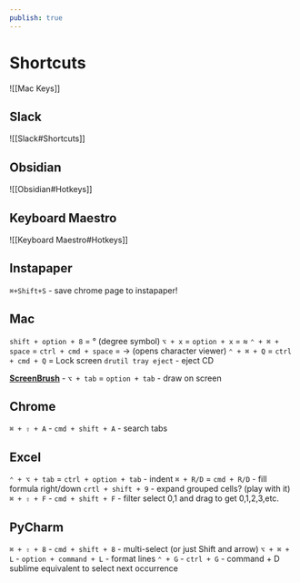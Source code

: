 ```yaml
---
publish: true
---
```

# Shortcuts

![[Mac Keys]]

## Slack
![[Slack#Shortcuts]]


## Obsidian
![[Obsidian#Hotkeys]]

## Keyboard Maestro
![[Keyboard Maestro#Hotkeys]]

## Instapaper
`⌘+Shift+S` - save chrome page to instapaper!

## Mac
`shift + option + 8` = ° (degree symbol)
`⌥ + x` = `option + x` = ≈
`⌃ + ⌘ + space` = `ctrl + cmd + space` = → (opens character viewer)
`⌃ + ⌘ + Q` = `ctrl + cmd + Q` = Lock screen
`drutil tray eject` - eject CD

[**ScreenBrush**](https://imagestudiopro.com/screenbrush/)
	- `⌥ + tab` = `option + tab` - draw on screen

## Chrome
`⌘ + ⇧ + A` - `cmd + shift + A` - search tabs

## Excel
`⌃ + ⌥ + tab` = `ctrl + option + tab` - indent
`⌘ + R/D` = `cmd + R/D` - fill formula right/down
`crtl + shift + 9` - expand grouped cells? (play with it)
`⌘ + ⇧ + F` - `cmd + shift + F` - filter
select 0,1 and drag to get 0,1,2,3,etc.


## PyCharm
`⌘ + ⇧ + 8` - `cmd + shift + 8` - multi-select (or just Shift and arrow)
`⌥ + ⌘ + L` - `option + command + L` - format lines
`⌃ + G` - `ctrl + G` - command + D sublime equivalent to select next occurrence

